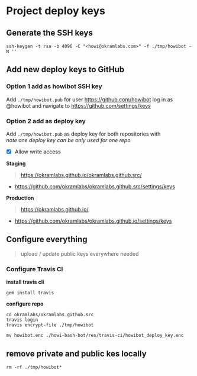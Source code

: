 # Project deploy keys

## Generate the SSH keys
```
ssh-keygen -t rsa -b 4096 -C "<howi@okramlabs.com>" -f ./tmp/howibot -N ''
```


## Add new deploy keys to GitHub

### Option 1 add as howibot SSH key

Add `./tmp/howibot.pub` for user https://github.com/howibot
log in as @howibot and navigate to https://github.com/settings/keys

### Option 2 add as deploy key

Add `./tmp/howibot.pub` as deploy key for both repositories with  
*note one deploy key can be only used for one repo*

- [x] Allow write access

**Staging**
> https://okramlabs.github.io/okramlabs.github.src/

- https://github.com/okramlabs/okramlabs.github.src/settings/keys

**Production**
> https://okramlabs.github.io/

- https://github.com/okramlabs/okramlabs.github.io/settings/keys


## Configure everything
> upload / update public keys everywhere needed

### Configure Travis CI

**install travis cli**

```
gem install travis
```

**configure repo**

```
cd okramlabs/okramlabs.github.src
travis login
travis encrypt-file ./tmp/howibot
```

```
mv howibot.enc ./howi-bash-bot/res/travis-ci/howibot_deploy_key.enc
```

## remove private and public kes locally

`rm -rf ./tmp/howibot*`
